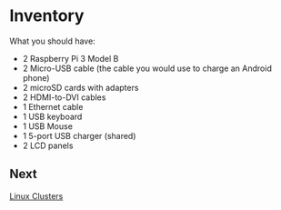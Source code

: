 # Inventory

What you should have:

 * 2 Raspberry Pi 3 Model B
 * 2 Micro-USB cable (the cable you would use to charge an Android phone)
 * 2 microSD cards with adapters
 * 2 HDMI-to-DVI cables
 * 1 Ethernet cable
 * 1 USB keyboard 
 * 1 USB Mouse
 * 1 5-port USB charger (shared)
 * 2 LCD panels

## Next

[Linux Clusters](clusters.md)
